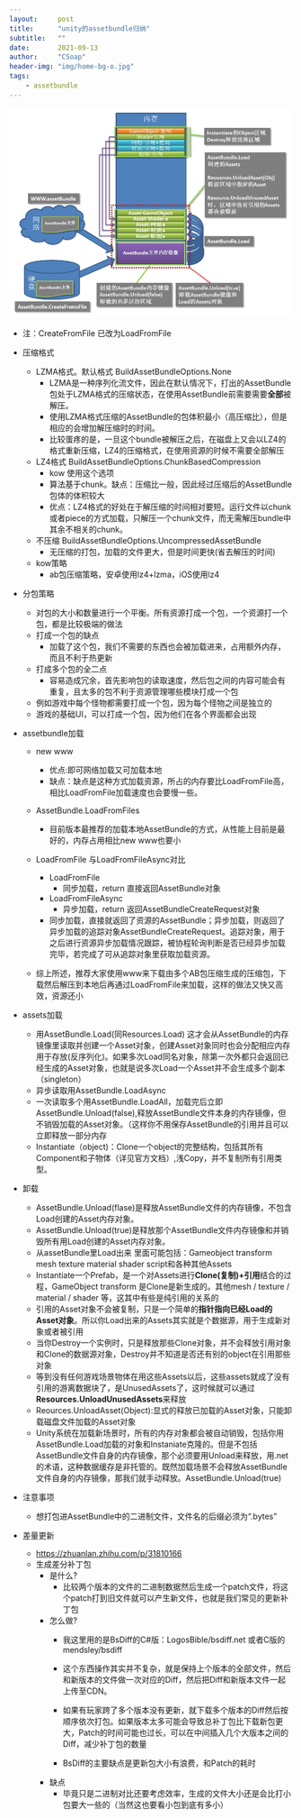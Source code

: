 ```yaml
---
layout:     post
title:      "unity的assetbundle归纳"
subtitle:   ""
date:       2021-09-13
author:     "CSoap"
header-img: "img/home-bg-o.jpg"
tags:
    - assetbundle
---
```


![ab内存引用](/img/in-post/post-js-version/ab_1.png "ab内存引用")

- 注：CreateFromFile 已改为LoadFromFile

- 压缩格式
    - LZMA格式。默认格式 BuildAssetBundleOptions.None
        - LZMA是一种序列化流文件，因此在默认情况下，打出的AssetBundle包处于LZMA格式的压缩状态，在使用AssetBundle前需要需要**全部**被解压。
        - 使用LZMA格式压缩的AssetBundle的包体积最小（高压缩比），但是相应的会增加解压缩时的时间。
        - 比较蛋疼的是，一旦这个bundle被解压之后，在磁盘上又会以LZ4的格式重新压缩，LZ4的压缩格式，在使用资源的时候不需要全部解压
    - LZ4格式 BuildAssetBundleOptions.ChunkBasedCompression
        - kow 使用这个选项
        - 算法基于chunk。缺点：压缩比一般，因此经过压缩后的AssetBundle包体的体积较大
        - 优点：LZ4格式的好处在于解压缩的时间相对要短。运行文件以chunk或者piece的方式加载，只解压一个chunk文件，而无需解压bundle中其余不相关的chunk。
    - 不压缩 BuildAssetBundleOptions.UncompressedAssetBundle
        - 无压缩的打包，加载的文件更大，但是时间更快(省去解压的时间)
    - kow策略
        - ab包压缩策略，安卓使用lz4+lzma，iOS使用lz4
- 分包策略
    - 对包的大小和数量进行一个平衡。所有资源打成一个包，一个资源打一个包，都是比较极端的做法
    - 打成一个包的缺点
        - 加载了这个包，我们不需要的东西也会被加载进来，占用额外内存，而且不利于热更新
    - 打成多个包的全二点
        - 容易造成冗余，首先影响包的读取速度，然后包之间的内容可能会有重复，且太多的包不利于资源管理哪些模块打成一个包
    - 例如游戏中每个怪物都需要打成一个包，因为每个怪物之间是独立的
    - 游戏的基础UI，可以打成一个包，因为他们在各个界面都会出现
- assetbundle加载
    - new www
        - 优点:即可网络加载又可加载本地
        - 缺点：缺点是这种方式加载资源，所占的内存要比LoadFromFile高，相比LoadFromFile加载速度也会要慢一些。
    - AssetBundle.LoadFromFiles
        - 目前版本最推荐的加载本地AssetBundle的方式，从性能上目前是最好的，内存占用相比new www也要小
    - LoadFromFile 与LoadFromFileAsync对比
        - LoadFromFile
            - 同步加载，return 直接返回AssetBundle对象
        - LoadFromFileAsync
            - 异步加载，return 返回AssetBundleCreateRequest对象
        - 同步加载，直接就返回了资源的AssetBundle；异步加载，则返回了异步加载的追踪对象AssetBundleCreateRequest。追踪对象，用于之后进行资源异步加载情况跟踪，被协程轮询判断是否已经异步加载完毕，若完成了可从追踪对象里获取加载资源。

    - 综上所述，推荐大家使用www来下载由多个AB包压缩生成的压缩包，下载然后解压到本地后再通过LoadFromFile来加载，这样的做法又快又高效，资源还小
- assets加载
    - 用AssetBundle.Load(同Resources.Load) 这才会从AssetBundle的内存镜像里读取并创建一个Asset对象，创建Asset对象同时也会分配相应内存用于存放(反序列化)。如果多次Load同名对象，除第一次外都只会返回已经生成的Asset对象，也就是说多次Load一个Asset并不会生成多个副本（singleton）
    - 异步读取用AssetBundle.LoadAsync
    - 一次读取多个用AssetBundle.LoadAll，加载完后立即AssetBundle.Unload(false),释放AssetBundle文件本身的内存镜像，但不销毁加载的Asset对象。（这样你不用保存AssetBundle的引用并且可以立即释放一部分内存
    - Instantiate（object)：Clone一个object的完整结构，包括其所有Component和子物体（详见官方文档）,浅Copy，并不复制所有引用类型。
- 卸载
    - AssetBundle.Unload(flase)是释放AssetBundle文件的内存镜像，不包含Load创建的Asset内存对象。
    - AssetBundle.Unload(true)是释放那个AssetBundle文件内存镜像和并销毁所有用Load创建的Asset内存对象。
    - 从assetBundle里Load出来 里面可能包括：Gameobject transform mesh texture material shader script和各种其他Assets
    - Instantiate一个Prefab，是一个对Assets进行**Clone(复制)+引用**结合的过程，GameObject transform 是Clone是新生成的。其他mesh / texture / material / shader 等，这其中有些是纯引用的关系的
    - 引用的Asset对象不会被复制，只是一个简单的**指针指向已经Load的Asset对象**。所以你Load出来的Assets其实就是个数据源，用于生成新对象或者被引用
    - 当你Destroy一个实例时，只是释放那些Clone对象，并不会释放引用对象和Clone的数据源对象，Destroy并不知道是否还有别的object在引用那些对象
    - 等到没有任何游戏场景物体在用这些Assets以后，这些assets就成了没有引用的游离数据块了，是UnusedAssets了，这时候就可以通过**Resources.UnloadUnusedAssets**来释放
    - Reources.UnloadAsset(Object):显式的释放已加载的Asset对象，只能卸载磁盘文件加载的Asset对象
    - Unity系统在加载新场景时，所有的内存对象都会被自动销毁，包括你用AssetBundle.Load加载的对象和Instaniate克隆的。但是不包括AssetBundle文件自身的内存镜像，那个必须要用Unload来释放，用.net的术语，这种数据缓存是非托管的。既然加载场景不会释放AssetBundle文件自身的内存镜像，那我们就手动释放。AssetBundle.Unload(true)

- 注意事项
    - 想打包进AssetBundle中的二进制文件，文件名的后缀必须为“.bytes”

- 差量更新
    - https://zhuanlan.zhihu.com/p/31810166
    - 生成差分补丁包
        - 是什么?
            - 比较两个版本的文件的二进制数据然后生成一个patch文件，将这个patch打到旧文件就可以产生新文件，也就是我们常见的更新补丁包
        - 怎么做?
            - 我这里用的是BsDiff的C#版：LogosBible/bsdiff.net 或者C版的mendsley/bsdiff
            - 这个东西操作其实并不复杂，就是保持上个版本的全部文件，然后和新版本的文件做一次对应的Diff，然后把Diff和新版本文件一起上传至CDN。

            - 如果有玩家跨了多个版本没有更新，就下载多个版本的Diff然后按顺序依次打包。如果版本太多可能会导致总补丁包比下载新包更大，Patch的时间可能也过长，可以在中间插入几个大版本之间的Diff，减少补丁包的数量
            - BsDiff的主要缺点是更新包大小有浪费，和Patch的耗时
        - 缺点
            - 毕竟只是二进制对比还要考虑效率，生成的文件大小还是会比打小包要大一些的（当然这也要看小包到底有多小）